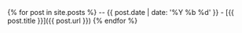 <div class='blog' markdown='1'>
{% for post in site.posts %}
  -- <span class="date">{{ post.date | date: '%Y %b %d' }}</span> - [{{ post.title }}]({{ post.url }})  {% endfor %}
</div>
